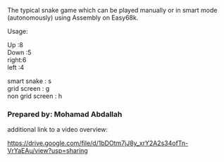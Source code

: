 The typical snake game which can be played manually or in smart mode (autonomously) using Assembly on Easy68k.

Usage:

Up   :8  
Down :5  
right:6  
left :4

smart snake     : s  
grid screen     : g  
non grid screen : h


### Prepared by: Mohamad Abdallah 

additional link to a video overview:

https://drive.google.com/file/d/1bDOtm7jJ8y_xrY2A2s34ofTn-VrYaEAu/view?usp=sharing
